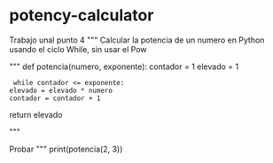 # potency-calculator
Trabajo unal punto 4 
"""
 Calcular la potencia de un numero en Python usando el ciclo While, sin usar el Pow

"""
def potencia(numero, exponente):
     contador = 1
     elevado = 1
     
     while contador <= exponente:
    elevado = elevado * numero
    contador = contador + 1

 return elevado

"""

Probar
"""
print(potencia(2, 3))

